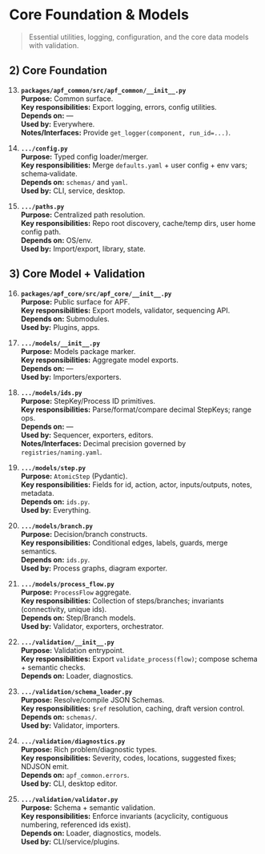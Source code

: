 # Core Foundation & Models

> Essential utilities, logging, configuration, and the core data models with validation.

## 2) Core Foundation

13) **`packages/apf_common/src/apf_common/__init__.py`**  
**Purpose:** Common surface.  
**Key responsibilities:** Export logging, errors, config utilities.  
**Depends on:** —  
**Used by:** Everywhere.  
**Notes/Interfaces:** Provide `get_logger(component, run_id=...)`.

14) **`.../config.py`**  
**Purpose:** Typed config loader/merger.  
**Key responsibilities:** Merge `defaults.yaml` + user config + env vars; schema‑validate.  
**Depends on:** `schemas/` and `yaml`.  
**Used by:** CLI, service, desktop.

15) **`.../paths.py`**  
**Purpose:** Centralized path resolution.  
**Key responsibilities:** Repo root discovery, cache/temp dirs, user home config path.  
**Depends on:** OS/env.  
**Used by:** Import/export, library, state.

## 3) Core Model + Validation

16) **`packages/apf_core/src/apf_core/__init__.py`**  
**Purpose:** Public surface for APF.  
**Key responsibilities:** Export models, validator, sequencing API.  
**Depends on:** Submodules.  
**Used by:** Plugins, apps.

17) **`.../models/__init__.py`**  
**Purpose:** Models package marker.  
**Key responsibilities:** Aggregate model exports.  
**Depends on:** —  
**Used by:** Importers/exporters.

18) **`.../models/ids.py`**  
**Purpose:** StepKey/Process ID primitives.  
**Key responsibilities:** Parse/format/compare decimal StepKeys; range ops.  
**Depends on:** —  
**Used by:** Sequencer, exporters, editors.  
**Notes/Interfaces:** Decimal precision governed by `registries/naming.yaml`.

19) **`.../models/step.py`**  
**Purpose:** `AtomicStep` (Pydantic).  
**Key responsibilities:** Fields for id, action, actor, inputs/outputs, notes, metadata.  
**Depends on:** `ids.py`.  
**Used by:** Everything.

20) **`.../models/branch.py`**  
**Purpose:** Decision/branch constructs.  
**Key responsibilities:** Conditional edges, labels, guards, merge semantics.  
**Depends on:** `ids.py`.  
**Used by:** Process graphs, diagram exporter.

21) **`.../models/process_flow.py`**  
**Purpose:** `ProcessFlow` aggregate.  
**Key responsibilities:** Collection of steps/branches; invariants (connectivity, unique ids).  
**Depends on:** Step/Branch models.  
**Used by:** Validator, exporters, orchestrator.

22) **`.../validation/__init__.py`**  
**Purpose:** Validation entrypoint.  
**Key responsibilities:** Export `validate_process(flow)`; compose schema + semantic checks.  
**Depends on:** Loader, diagnostics.

23) **`.../validation/schema_loader.py`**  
**Purpose:** Resolve/compile JSON Schemas.  
**Key responsibilities:** `$ref` resolution, caching, draft version control.  
**Depends on:** `schemas/`.  
**Used by:** Validator, importers.

24) **`.../validation/diagnostics.py`**  
**Purpose:** Rich problem/diagnostic types.  
**Key responsibilities:** Severity, codes, locations, suggested fixes; NDJSON emit.  
**Depends on:** `apf_common.errors`.  
**Used by:** CLI, desktop editor.

25) **`.../validation/validator.py`**  
**Purpose:** Schema + semantic validation.  
**Key responsibilities:** Enforce invariants (acyclicity, contiguous numbering, referenced ids exist).  
**Depends on:** Loader, diagnostics, models.  
**Used by:** CLI/service/plugins.